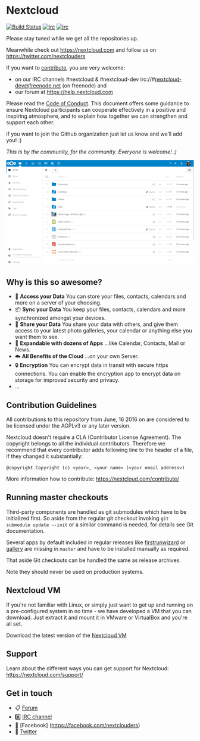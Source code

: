 # Nextcloud
[![Build Status](https://drone.weasel.rocks/api/badges/nextcloud/server/status.svg)](https://drone.weasel.rocks/nextcloud/server)
[![irc](https://img.shields.io/badge/IRC-%23nextcloud%20on%20freenode-orange.svg)](https://webchat.freenode.net/?channels=nextcloud)
[![irc](https://img.shields.io/badge/IRC-%23nextcloud--dev%20on%20freenode-blue.svg)](https://webchat.freenode.net/?channels=nextcloud-dev)

Please stay tuned while we get all the repositories up.

Meanwhile check out https://nextcloud.com and follow us on https://twitter.com/nextclouders

If you want to [contribute](https://nextcloud.com/contribute/), you are very welcome:

- on our IRC channels #nextcloud & #nextcloud-dev irc://#nextcloud-dev@freenode.net (on freenode) and
- our forum at https://help.nextcloud.com

Please read the [Code of Conduct](https://nextcloud.com/community/code-of-conduct/). This document offers some guidance to ensure Nextcloud participants can cooperate effectively in a positive and inspiring atmosphere, and to explain how together we can strengthen and support each other.

if you want to join the Github organization just let us know and we’ll add you! :)

*This is by the community, for the community. Everyone is welcome! :)*

![](https://github.com/nextcloud/screenshots/blob/master/files/filelist.png)

## Why is this so awesome?
* :file_folder: **Access your Data** You can store your files, contacts, calendars and more on a server of your choosing.
* :package: **Sync your Data** You keep your files, contacts, calendars and more synchronized amongst your devices.
* :arrows_counterclockwise: **Share your Data** You share your data with others, and give them access to your latest photo galleries, your calendar or anything else you want them to see.
* :rocket: **Expandable with dozens of Apps** ...like Calendar, Contacts, Mail or News.
* :cloud: **All Benefits of the Cloud** ...on your own Server.
* :lock: **Encryption** You can encrypt data in transit with secure https connections. You can enable the encryption app to encrypt data on storage for improved security and privacy.
* ...

## Contribution Guidelines

All contributions to this repository from June, 16 2016 on are considered to be
licensed under the AGPLv3 or any later version.

Nextcloud doesn't require a CLA (Contributor License Agreement).
The copyright belongs to all the individual contributors. Therefore we recommend
that every contributor adds following line to the header of a file, if they
changed it substantially:

```
@copyright Copyright (c) <year>, <your name> (<your email address>)
```

More information how to contribute: https://nextcloud.com/contribute/

## Running master checkouts

Third-party components are handled as git submodules which have to be initialized first. So aside from the regular git checkout invoking `git submodule update --init` or a similar command is needed, for details see Git documentation.

Several apps by default included in regular releases like [firstrunwizard](https://github.com/nextcloud/firstrunwizard) or [gallery](https://github.com/nextcloud/gallery) are missing in `master` and have to be installed manually as required.

That aside Git checkouts can be handled the same as release archives.

Note they should never be used on production systems.

## Nextcloud VM
If you're not familiar with Linux, or simply just want to get up and running on a pre-configured system in no time - we have developed a VM that you can download. Just extract it and mount it in VMware or VirtualBox and you're all set.

Download the latest version of the [Nextcloud VM](https://github.com/nextcloud/vm/releases/)

## Support
Learn about the different ways you can get support for Nextcloud: https://nextcloud.com/support/

## Get in touch
* :clipboard: [Forum](https://help.nextcloud.com)
* :hash: [IRC channel](https://webchat.freenode.net/?channels=nextcloud)
* :busts_in_silhouette: [Facebook] (https://facebook.com/nextclouders)
* :hatching_chick: [Twitter](https://twitter.com/Nextclouders)
